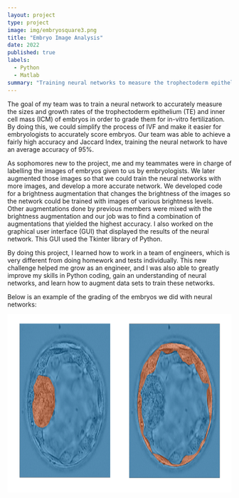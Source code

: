 ```yaml
---
layout: project
type: project
image: img/embryosquare3.png
title: "Embryo Image Analysis"
date: 2022
published: true
labels:
  - Python
  - Matlab
summary: "Training neural networks to measure the trophectoderm epithelium (TE) and inner cell mass (ICM) sizes and growth rate of embryos for use in in-vitro fertilization."
---
```

The goal of my team was to train a neural network to accurately measure the sizes and growth rates of the trophectoderm epithelium (TE) and inner cell mass (ICM) of embryos in order to grade them for in-vitro fertilization. By doing this, we could simplify the process of IVF and make it easier for embryologists to accurately score embryos. Our team was able to achieve a fairly high accuracy and Jaccard Index, training the neural network to have an average accuracy of 95%.

As sophomores new to the project, me and my teammates were in charge of labelling the images of embryos given to us by embryologists. We later augmented those images so that we could train the neural networks with more images, and develop a more accurate network. We developed code for a brightness augmentation that changes the brightness of the images so the network could be trained with images of various brightness levels. Other augmentations done by previous members were mixed with the brightness augmentation and our job was to find a combination of augmentations that yielded the highest accuracy. I also worked on the graphical user interface (GUI) that displayed the results of the neural network. This GUI used the Tkinter library of Python.

By doing this project, I learned how to work in a team of engineers, which is very different from doing homework and tests individually. This new challenge helped me grow as an engineer, and I was also able to greatly improve my skills in Python coding, gain an understanding of neural networks, and learn how to augment data sets to train these networks.

Below is an example of the grading of the embryos we did with neural networks:

<img src="../img/microvip.png" width="750" height="400">
